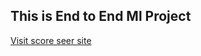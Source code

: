 ## This is End to End Ml Project
[Visit score seer site](https://score-seer-rxjf.onrender.comhttps://www.google.com)
